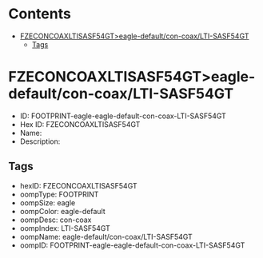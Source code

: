 



Contents
========

* [FZECONCOAXLTISASF54GT>eagle-default/con-coax/LTI-SASF54GT](#fzeconcoaxltisasf54gteagle-defaultcon-coaxlti-sasf54gt)
	* [Tags](#tags)

# FZECONCOAXLTISASF54GT>eagle-default/con-coax/LTI-SASF54GT

- ID: FOOTPRINT-eagle-eagle-default-con-coax-LTI-SASF54GT
- Hex ID: FZECONCOAXLTISASF54GT
- Name: 
- Description: 

## Tags

- hexID: FZECONCOAXLTISASF54GT
- oompType: FOOTPRINT
- oompSize: eagle
- oompColor: eagle-default
- oompDesc: con-coax
- oompIndex: LTI-SASF54GT
- oompName: eagle-default/con-coax/LTI-SASF54GT
- oompID: FOOTPRINT-eagle-eagle-default-con-coax-LTI-SASF54GT

